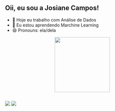 
  ## Oii, eu sou a Josiane Campos!
  
- 🔭 Hoje eu trabalho com Análise de Dados
- 🌱 Eu estou aprendendo Marchine Learning
- 😄 Pronouns: ela/dela

<div align="center">
  <a href="https://github.com/JosianeCampos">
  <img height="180em" src="https://github-readme-stats.vercel.app/api?username=JosianeCampos&show_icons=true&theme=dark&include_all_commits=true&count_private=true"/>
</div>

##
<div> 

  <a href="https://instagram.com/jojo_campos22" target="_blank"><img src="https://img.shields.io/badge/-Instagram-%23E4405F?style=for-the-badge&logo=instagram&logoColor=white" target="_blank"></a>
  <a href="https://www.linkedin.com/in/josiane-campos-moreira-9244b2245" target="_blank"><img src="https://img.shields.io/badge/-LinkedIn-%230077B5?style=for-the-badge&logo=linkedin&logoColor=white" target="_blank"></a> 
  
</div>


  
